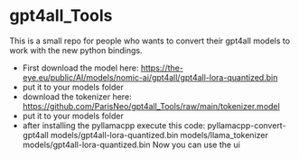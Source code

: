 # gpt4all_Tools

This is a small repo for people who wants to convert their gpt4all models to work with the new python bindings.
- First download the model here:
https://the-eye.eu/public/AI/models/nomic-ai/gpt4all/gpt4all-lora-quantized.bin
- put it to your models folder
- download the tokenizer here:
https://github.com/ParisNeo/gpt4all_Tools/raw/main/tokenizer.model
- put it to your models folder
- after installing the pyllamacpp execute this code:
pyllamacpp-convert-gpt4all models/gpt4all-lora-quantized.bin models/llama_tokenizer models/gpt4all-lora-quantized.bin
Now you can use the ui
